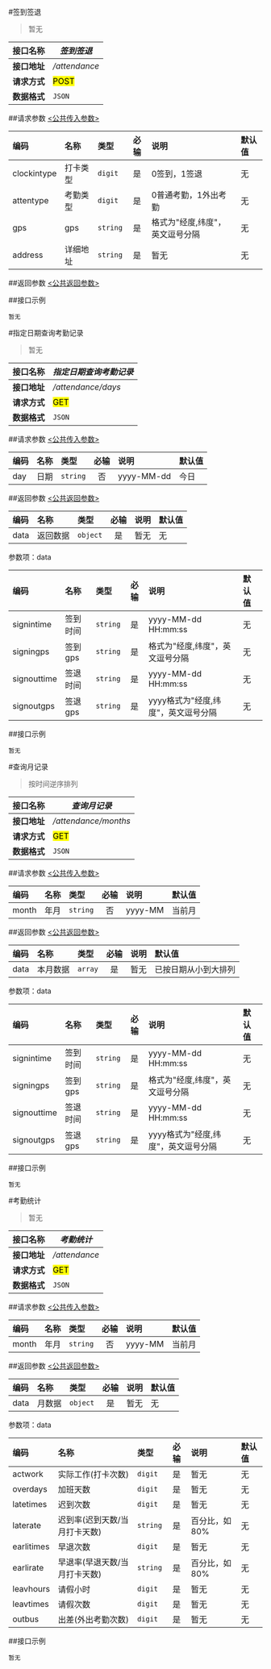 #签到签退
>暂无

| 接口名称 | *签到签退* |
| -- | -- |
| **接口地址** | */attendance* |
| **请求方式** | <mark>POST</mark> |
| **数据格式** | <code>JSON</code> |


##请求参数
[<公共传入参数>](../README.md)  


|编码|名称|类型|必输|说明|默认值|
|:---|:---|:---|:--:|:---|:-----|
|clockintype|打卡类型|<code>digit</code>|是|0签到，1签退|无|
|attentype|考勤类型|<code>digit</code>|是|0普通考勤，1外出考勤|无|
|gps|gps|<code>string</code>|是|格式为"经度,纬度"，英文逗号分隔|无|
|address|详细地址|<code>string</code>|是|暂无|无|

##返回参数
[<公共返回参数>](../README.md)

##接口示例

```
暂无
```

#指定日期查询考勤记录
>暂无

| 接口名称 | *指定日期查询考勤记录* |
| -- | -- |
| **接口地址** | */attendance/days* |
| **请求方式** | <mark>GET</mark> |
| **数据格式** | <code>JSON</code> |


##请求参数
[<公共传入参数>](../README.md)  

|编码|名称|类型|必输|说明|默认值|
|:---|:---|:---|:--:|:---|:-----|
|day|日期|<code>string</code>|否|yyyy-MM-dd|今日|


##返回参数
[<公共返回参数>](../README.md)

|编码|名称|类型|必输|说明|默认值|
|:---|:---|:---|:--:|:---|:-----|
|data|返回数据|<code>object</code>|是|暂无|无|

参数项：data

|编码|名称|类型|必输|说明|默认值|
|:---|:---|:---|:--:|:---|:-----|
|signintime|签到时间|<code>string</code>|是|yyyy-MM-dd HH:mm:ss|无|
|signingps|签到gps|<code>string</code>|是|格式为"经度,纬度"，英文逗号分隔|无|
|signouttime|签退时间|<code>string</code>|是|yyyy-MM-dd HH:mm:ss|无|
|signoutgps|签退gps|<code>string</code>|是|yyyy格式为"经度,纬度"，英文逗号分隔|无|

##接口示例

```
暂无
```


#查询月记录
>按时间逆序排列

| 接口名称 | *查询月记录* |
| -- | -- |
| **接口地址** | */attendance/months* |
| **请求方式** | <mark>GET</mark> |
| **数据格式** | <code>JSON</code> |


##请求参数
[<公共传入参数>](../README.md)  

|编码|名称|类型|必输|说明|默认值|
|:---|:---|:---|:--:|:---|:-----|
|month|年月|<code>string</code>|否|yyyy-MM|当前月|


##返回参数
[<公共返回参数>](../README.md)

|编码|名称|类型|必输|说明|默认值|
|:---|:---|:---|:--:|:---|:-----|
|data|本月数据|<code>array</code>|是|暂无|已按日期从小到大排列|

参数项：data

|编码|名称|类型|必输|说明|默认值|
|:---|:---|:---|:--:|:---|:-----|
|signintime|签到时间|<code>string</code>|是|yyyy-MM-dd HH:mm:ss|无|
|signingps|签到gps|<code>string</code>|是|格式为"经度,纬度"，英文逗号分隔|无|
|signouttime|签退时间|<code>string</code>|是|yyyy-MM-dd HH:mm:ss|无|
|signoutgps|签退gps|<code>string</code>|是|yyyy格式为"经度,纬度"，英文逗号分隔|无|

##接口示例

```
暂无
```




#考勤统计
>暂无

| 接口名称 | *考勤统计* |
| -- | -- |
| **接口地址** | */attendance* |
| **请求方式** | <mark>GET</mark> |
| **数据格式** | <code>JSON</code> |


##请求参数
[<公共传入参数>](../README.md)  

|编码|名称|类型|必输|说明|默认值|
|:---|:---|:---|:--:|:---|:-----|
|month|年月|<code>string</code>|否|yyyy-MM|当前月|


##返回参数
[<公共返回参数>](../README.md)

|编码|名称|类型|必输|说明|默认值|
|:---|:---|:---|:--:|:---|:-----|
|data|月数据|<code>object</code>|是|暂无|无|

参数项：data


|编码|名称|类型|必输|说明|默认值|
|:---|:---|:---|:--:|:---|:-----|
|actwork|实际工作(打卡次数)|<code>digit</code>|是|暂无|无|
|overdays|加班天数|<code>digit</code>|是|暂无|无|
|latetimes|迟到次数|<code>digit</code>|是|暂无|无|
|laterate|迟到率(迟到天数/当月打卡天数)|<code>string</code>|是|百分比，如80%|无|
|earlitimes|早退次数|<code>digit</code>|是|暂无|无|
|earlirate|早退率(早退天数/当月打卡天数)|<code>string</code>|是|百分比，如80%|无|
|leavhours|请假小时|<code>digit</code>|是|暂无|无|
|leavtimes|请假次数|<code>digit</code>|是|暂无|无|
|outbus|出差(外出考勤次数)|<code>digit</code>|是|暂无|无|
##接口示例

```
暂无
```




